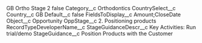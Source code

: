 <?xml version="1.0" encoding="UTF-8"?>
<CustomMetadata xmlns="http://soap.sforce.com/2006/04/metadata" xmlns:xsi="http://www.w3.org/2001/XMLSchema-instance" xmlns:xsd="http://www.w3.org/2001/XMLSchema">
    <label>GB Ortho Stage 2</label>
    <protected>false</protected>
    <values>
        <field>Category__c</field>
        <value xsi:type="xsd:string">Orthodontics</value>
    </values>
    <values>
        <field>CountrySelect__c</field>
        <value xsi:nil="true"/>
    </values>
    <values>
        <field>Country__c</field>
        <value xsi:type="xsd:string">GB</value>
    </values>
    <values>
        <field>Default__c</field>
        <value xsi:type="xsd:boolean">false</value>
    </values>
    <values>
        <field>FieldsToDisplay__c</field>
        <value xsi:type="xsd:string">Amount;CloseDate</value>
    </values>
    <values>
        <field>Object__c</field>
        <value xsi:type="xsd:string">Opportunity</value>
    </values>
    <values>
        <field>OppStage__c</field>
        <value xsi:type="xsd:string">2. Positioning products</value>
    </values>
    <values>
        <field>RecordTypeDeveloperName__c</field>
        <value xsi:nil="true"/>
    </values>
    <values>
        <field>StageGuidanceDescr__c</field>
        <value xsi:type="xsd:string">Key Activities: Run trial/demo</value>
    </values>
    <values>
        <field>StageGuidance__c</field>
        <value xsi:type="xsd:string">Position Products with the Customer</value>
    </values>
</CustomMetadata>
